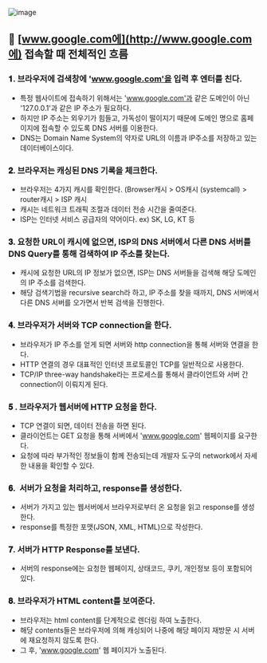 ![image](https://user-images.githubusercontent.com/96826217/211199581-6aba4f48-ee18-4bdf-a86a-ca90043b5899.png)
## 🔎 [www.google.com에](http://www.google.com에) 접속할 때 전체적인 흐름

### 𝟏. 브라우저에 검색창에 'www.google.com'을 입력 후 엔터를 친다.

-   특정 웹사이트에 접속하기 위해서는 'www.google.com'과 같은 도메인이 아닌 '127.0.0.1'과 같은 IP 주소가 필요하다.
-   하지만 IP 주소는 외우기가 힘들고, 가독성이 떨이지기 때문에 도메인 명으로 홈페이지에 접속할 수 있도록 DNS 서버를 이용한다.
-   DNS는 Domain Name System의 약자로 URL의 이름과 IP주소를 저장하고 있는 데이터베이스이다.

### 𝟐. 브라우저는 캐싱된 DNS 기록을 체크한다.

-   브라우저는 4가지 캐시를 확인한다. (Browser캐시 > OS캐시 (systemcall) > router캐시 > ISP 캐시
-   캐시는 네트워크 트래픽 조절과 데이터 전송 시간을 줄여준다.
-   ISP는 인터넷 서비스 공급자의 약어이다. ex) SK, LG, KT 등

### 𝟑. 요청한 URL이 캐시에 없으면, ISP의 DNS 서버에서 다른 DNS 서버를 DNS Query를 통해 검색하여 IP 주소를 찾는다.

-   캐시에 요청한 URL의 IP 정보가 없으면, ISP는 DNS 서버들을 검색해 해당 도메인의 IP 주소를 검색한다.
-   해당 검색기법을 recursive search라 하고, IP 주소를 찾을 때까지, DNS 서버에서 다른 DNS 서버를 오가면서 반복 검색을 진행한다.

### 𝟒. 브라우저가 서버와 TCP connection을 한다.

-   브라우저가 IP 주소를 얻게 되면 서버와 http connection을 통해 서버와 연결을 한다.
-   HTTP 연결의 경우 대표적인 인터넷 프로토콜인 TCP를 일반적으로 사용한다.
-   TCP/IP three-way handshake라는 프로세스를 통해서 클라이언트와 서버 간 connection이 이뤄지게 된다.

### 𝟓 . 브라우저가 웹서버에 HTTP 요청을 한다.

-   TCP 연결이 되면, 데이터 전송을 하면 된다.
-   클라이언트는 GET 요청을 통해 서버에서 'www.google.com' 웹페이지를 요구한다.
-   요청에 따라 부가적인 정보들이 함께 전송되는데 개발자 도구의 network에서 자세한 내용을 확인할 수 있다.

### 𝟔.  서버가 요청을 처리하고, response를 생성한다.

-   서버가 가지고 있는 웹서버에서 브라우저로부터 온 요청을 읽고 response를 생성한다.
-   response를 특정한 포맷(JSON, XML, HTML)으로 작성한다.

### 𝟕. 서버가 HTTP Response를 보낸다.

-   서버의 response에는 요청한 웹페이지, 상태코드, 쿠키, 개인정보 등이 포함되어 있다.

### 𝟖. 브라우저가 HTML content를 보여준다.

-   브라우저는 html content를 단계적으로 렌더링 하여 노출한다.
-   해당 contents들은 브라우저에 의해 캐싱되어 나중에 해당 페이지 재방문 시 서버에 재요청하지 않도록 한다.
-   그 후, 'www.google.com' 웹 페이지가 노출된다.
